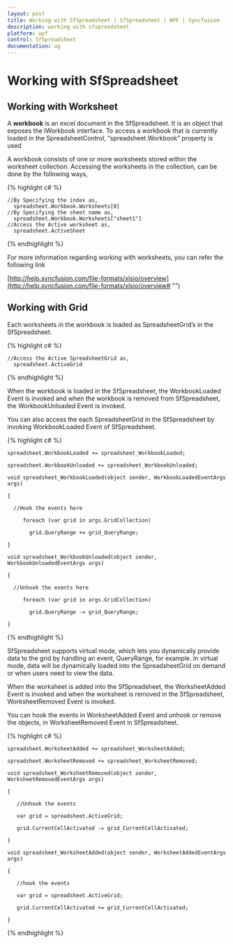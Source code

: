 ```yaml
---
layout: post
title: Working with SfSpreadsheet | SfSpreadsheet | WPF | Syncfusion
description: working with sfspreadsheet
platform: wpf
control: SfSpreadsheet
documentation: ug
---
```


# Working with SfSpreadsheet

## Working with Worksheet

A __workbook__ is an excel document in the SfSpreadsheet. It is an object that exposes the IWorkbook interface. To access a workbook that is currently loaded in the SpreadsheetControl, “spreadsheet.Workbook” property is used

A workbook consists of one or more worksheets stored within the worksheet collection. Accessing the worksheets in the collection, can be done by the following ways,

{% highlight c# %}

    //By Specifying the index as,
      spreadsheet.Workbook.Worksheets[0]
    //By Specifying the sheet name as,
      spreadsheet.Workbook.Worksheets["sheet1"]
    //Access the Active worksheet as,
      spreadsheet.ActiveSheet
      
{% endhighlight %}

For more information regarding working with worksheets, you can refer the following link

[http://help.syncfusion.com/file-formats/xlsio/overview](http://help.syncfusion.com/file-formats/xlsio/overview# "")

## Working with Grid

Each worksheets in the workbook is loaded as SpreadsheetGrid’s in the SfSpreadsheet.

{% highlight c# %}

    //Access the Active SpreadsheetGrid as,
      spreadsheet.ActiveGrid

{% endhighlight %}

When the workbook is loaded in the SfSpreadsheet, the WorkbookLoaded Event is invoked and when the workbook is removed from SfSpreadsheet, the WorkbookUnloaded Event is invoked.

You can also access the each SpreadsheetGrid in the SfSpreadsheet by invoking WorkbookLoaded Event of SfSpreadsheet. 

{% highlight c# %}

    spreadsheet.WorkbookLoaded += spreadsheet_WorkbookLoaded;

    spreadsheet.WorkbookUnloaded += spreadsheet_WorkbookUnloaded;

    void spreadsheet_WorkbookLoaded(object sender, WorkbookLoadedEventArgs args)

    {

      //Hook the events here

         foreach (var grid in args.GridCollection)

           grid.QueryRange += grid_QueryRange; 

    }

    void spreadsheet_WorkbookUnloaded(object sender, WorkbookUnloadedEventArgs args)

    {

      //Unhook the events here

         foreach (var grid in args.GridCollection)

           grid.QueryRange -= grid_QueryRange; 

    }

{% endhighlight %}

SfSpreadsheet supports virtual mode, which lets you dynamically provide data to the grid by handling an event, QueryRange, for example. In virtual mode, data will be dynamically loaded into the SpreadsheetGrid on demand or when users need to view the data.

When the worksheet is added into the SfSpreadsheet, the WorksheetAdded Event is invoked and when the worksheet is removed in the SfSpreadsheet, WorksheetRemoved Event is invoked.

You can hook the events in WorksheetAdded Event and unhook or remove the objects, in WorksheetRemoved Event in SfSpreadsheet.

{% highlight c# %}

    spreadsheet.WorksheetAdded += spreadsheet_WorksheetAdded;

    spreadsheet.WorksheetRemoved += spreadsheet_WorksheetRemoved;

    void spreadsheet_WorksheetRemoved(object sender, WorksheetRemovedEventArgs args)

    {

       //Unhook the events

       var grid = spreadsheet.ActiveGrid;

       grid.CurrentCellActivated -= grid_CurrentCellActivated;

    }

    void spreadsheet_WorksheetAdded(object sender, WorksheetAddedEventArgs args)

    {

       //hook the events

       var grid = spreadsheet.ActiveGrid;

       grid.CurrentCellActivated += grid_CurrentCellActivated;

    }

{% endhighlight %}

